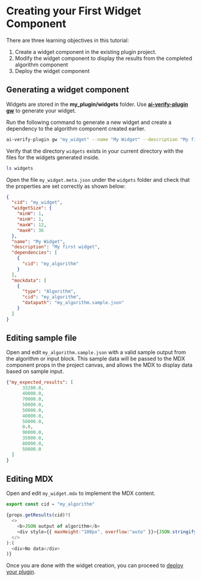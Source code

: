 # Creating your First Widget Component

There are three learning objectives in this tutorial:

1. Create a widget component in the existing plugin project.
2. Modify the widget component to display the results from the completed algorithm component
3. Deploy the widget component

## Generating a widget component

Widgets are stored in the **my_plugin/widgets** folder. Use [**ai-verify-plugin gw**](../plugins/Plugin_Tool.md#generate-widget-alias-gw) to generate your widget.

Run the following command to generate a new widget and create a dependency to the algorithm component created earlier.

```bash
ai-verify-plugin gw "my_widget" --name "My Widget" --description "My first widget" --dep "Algorithm,my_algorithm"
```

Verify that the directory ```widgets``` exists in your current directory with the files for the widgets generated inside.

```bash
ls widgets
```

Open the file `my_widget.meta.json` under the ```widgets``` folder and check that the properties are set correctly as shown below:

```JSON
{
  "cid": "my_widget",
  "widgetSize": {
    "minW": 1,
    "minH": 1,
    "maxW": 12,
    "maxH": 36
  },
  "name": "My Widget",
  "description": "My first widget",
  "dependencies": [
    {
      "cid": "my_algorithm"
    }
  ],
  "mockdata": [
    {
      "type": "Algorithm",
      "cid": "my_algorithm",
      "datapath": "my_algorithm.sample.json"
    }
  ]
}
```
## Editing sample file

Open and edit `my_algorithm.sample.json` with a valid sample output from the algorithm or input block. This sample data will be passed to the MDX component props in the project canvas, and allows the MDX to display data based on sample input.

```JSON
{"my_expected_results": [
      33280.0,
      40000.0,
      70000.0,
      50000.0,
      50000.0,
      40000.0,
      50000.0,
      0.0,
      90000.0,
      35000.0,
      80000.0,
      50000.0
  ]    
}
```

## Editing MDX

Open and edit `my_widget.mdx` to implement the MDX content.

```Javascript
export const cid = "my_algorithm"

{props.getResults(cid)?(
  <>
    <b>JSON output of algorithm</b>
    <div style={{ maxHeight:"100px", overflow:"auto" }}>{JSON.stringify(props.getResults(cid))}</div>
  </>
):(
  <div>No data</div>
)}
```

Once you are done with the widget creation, you can proceed to [deploy your plugin](./deploy_your_plugin.md).
